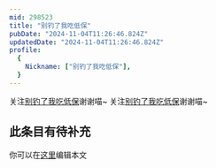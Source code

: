 ```yaml
---
mid: 298523
title: "别钓了我吃低保"
pubDate: "2024-11-04T11:26:46.824Z"
updatedDate: "2024-11-04T11:26:46.824Z"
profile:
  {
    Nickname: ["别钓了我吃低保"],
  }
---
```


关注[别钓了我吃低保](https://space.bilibili.com/298523)谢谢喵~ 关注[别钓了我吃低保](https://space.bilibili.com/298523)谢谢喵~

## 此条目有待补充
你可以在[这里](https://github.com/Yuhanawa/VTuber.ICU/edit/master/src/content/v/别钓了我吃低保/index.md)编辑本文
